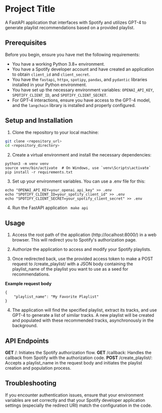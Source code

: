 # Project Title

A FastAPI application that interfaces with Spotify and utilizes GPT-4 to generate playlist recommendations based on a provided playlist.

## Prerequisites

Before you begin, ensure you have met the following requirements:
- You have a working Python 3.8+ environment.
- You have a Spotify developer account and have created an application to obtain `client_id` and `client_secret`.
- You have the `fastapi`, `httpx`, `spotipy`, `pandas`, and `pydantic` libraries installed in your Python environment.
- You have set up the necessary environment variables: `OPENAI_API_KEY`, `SPOTIFY_CLIENT_ID`, and `SPOTIFY_CLIENT_SECRET`.
- For GPT-4 interactions, ensure you have access to the GPT-4 model, and the `langchain` library is installed and properly configured.

## Setup and Installation

1. Clone the repository to your local machine:
```bash
git clone <repository_url>
cd <repository_directory>
```

2. Create a virtual environment and install the necessary dependencies:
```
python3 -m venv venv
source venv/bin/activate  # On Windows, use `venv\Scripts\activate`
pip install -r requirements.txt
```
3. Set up your environment variables. You can use a .env file for this:
```
echo "OPENAI_API_KEY=your_openai_api_key" >> .env
echo "SPOTIFY_CLIENT_ID=your_spotify_client_id" >> .env
echo "SPOTIFY_CLIENT_SECRET=your_spotify_client_secret" >> .env
```
4. Run the FastAPI application
``` make api```

## Usage
1. Access the root path of the application (http://localhost:8000/) in a web browser. This will redirect you to Spotify's authorization page.

2. Authorize the application to access and modify your Spotify playlists.

3. Once redirected back, use the provided access token to make a POST request to /create_playlist/ with a JSON body containing the playlist_name of the playlist you want to use as a seed for recommendations.

**Example request body**
```
{
    "playlist_name": "My Favorite Playlist"
}
```
4. The application will find the specified playlist, extract its tracks, and use GPT-4 to generate a list of similar tracks. A new playlist will be created and populated with these recommended tracks, asynchronously in the background.

## API Endpoints
**GET** /: Initiates the Spotify authorization flow.
**GET** /callback: Handles the callback from Spotify with the authorization code.
**POST** /create_playlist/: Accepts a playlist_name in the request body and initiates the playlist creation and population process.


## Troubleshooting
If you encounter authentication issues, ensure that your environment variables are set correctly and that your Spotify developer application settings (especially the redirect URI) match the configuration in the code.